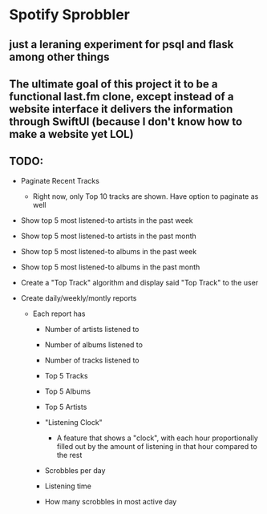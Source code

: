 # Spotify Sprobbler

## just a leraning experiment for psql and flask among other things

## The ultimate goal of this project it to be a functional last.fm clone, except instead of a website interface it delivers the information through SwiftUI (because I don't know how to make a website yet LOL)

## TODO:
- Paginate Recent Tracks
    - Right now, only Top 10 tracks are shown. Have option to paginate as well
- Show top 5 most listened-to artists in the past week
- Show top 5 most listened-to artists in the past month

- Show top 5 most listened-to albums in the past week
- Show top 5 most listened-to albums in the past month

- Create a "Top Track" algorithm and display said "Top Track" to the user
- Create daily/weekly/montly reports
    - Each report has
        - Number of artists listened to
        - Number of albums listened to
        - Number of tracks listened to

        - Top 5 Tracks
        - Top 5 Albums
        - Top 5 Artists

        - "Listening Clock"
            - A feature that shows a "clock", with each hour proportionally filled out by the amount of listening in that hour compared to the rest

        - Scrobbles per day
        - Listening time
        - How many scrobbles in most active day
